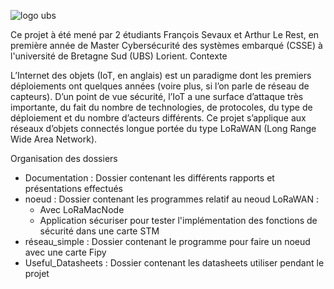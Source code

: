 ![logo ubs](https://www.univ-ubs.fr/_contents-images/ametys-internal%253Asites/wwwdev/ametys-internal%253Acontents/normes-graphiques-article/_metadata/content/_data/UBS-FACULTE-SSI-LOGO-CMJN-2.png_150x212)


Ce projet à été mené par 2 étudiants François Sevaux et Arthur Le Rest, en première année de Master Cybersécurité des systèmes embarqué (CSSE) à l'université de Bretagne Sud (UBS) Lorient.
Contexte

L’Internet des objets (IoT, en anglais) est un paradigme dont les premiers déploiements ont quelques années (voire plus, si l’on parle de réseau de capteurs). D’un point de vue sécurité, l’IoT a une surface d’attaque très importante, du fait du nombre de technologies, de protocoles, du type de déploiement et du nombre d’acteurs différents. Ce projet s’applique aux réseaux d’objets connectés longue portée du type LoRaWAN (Long Range Wide Area Network).

Organisation des dossiers 
 
 - Documentation : Dossier contenant les différents rapports et présentations effectués
 - noeud : Dossier contenant les programmes relatif au neoud LoRaWAN : 
   - Avec LoRaMacNode
   - Application sécuriser pour tester l'implémentation des fonctions de sécurité dans une carte STM
 - réseau_simple : Dossier contenant le programme pour faire un noeud avec une carte Fipy
 - Useful_Datasheets : Dossier contenant les datasheets utiliser pendant le projet
